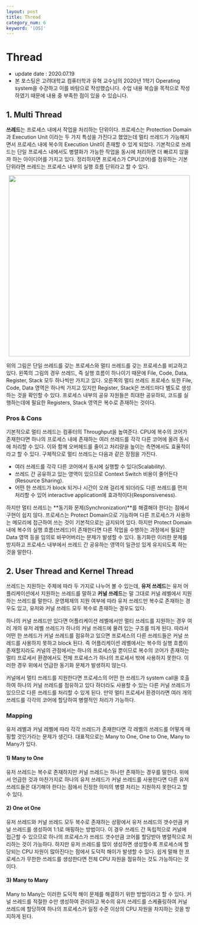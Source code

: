 ```yaml
---
layout: post
title: Thread
category_num: 6
keyword: '[OS]'
---
```


# Thread

- update date : 2020.07.19
- 본 포스팅은 고려대학교 컴퓨터학과 유혁 교수님의 2020년 1학기 Operating system을 수강하고 이를 바탕으로 작성했습니다. 수업 내용 복습을 목적으로 작성하였기 때문에 내용 중 부족한 점이 있을 수 있습니다.

## 1. Multi Thread

**쓰레드**는 프로세스 내에서 작업을 처리하는 단위이다. 프로세스는 Protection Domain과 Execution Unit 이라는 두 가지 특성을 가진다고 했었는데 멀티 쓰레드가 가능해지면서 프로세스 내에 복수의 Execution Unit이 존재할 수 있게 되었다. 기본적으로 쓰레드는 단일 프로세스 내에서도 병렬화가 가능한 작업을 동시에 처리하면 더 빠르지 않을까 하는 아이디어를 가지고 있다. 정리하자면 프로세스가 CPU(코어)를 점유하는 기본 단위라면 쓰레드는 프로세스 내부의 실행 흐름 단위라고 할 수 있다.

<img src="{{site.image_url}}/study/single_thread_multi_thread.png" style="width:35em; display: block; margin: 0px auto;">

위의 그림은 단일 쓰레드를 갖는 프로세스와 멀티 쓰레드를 갖는 프로세스를 비교하고 있다. 왼쪽의 그림의 경우 쓰레드, 즉 실행 흐름이 하나이기 때문에 File, Code, Data, Register, Stack 모두 하나씩만 가지고 있다. 오른쪽의 멀티 쓰레드 프로세스 또한 File, Code, Data 영역은 하나씩 가지고 있지만 Register, Stack은 쓰레드마다 별도로 생성하는 것을 확인할 수 있다. 프로세스 내부의 공유 자원들은 최대한 공유하되, 코드를 실행하는데에 필요한 Registers, Stack 영역은 복수로 존재하는 것이다.

### Pros & Cons

기본적으로 멀티 쓰레드는 컴퓨터의 Throughput을 높여준다. CPU에 복수의 코어가 존재한다면 하나의 프로세스 내에 존재하는 여러 쓰레드를 각각 다른 코어에 올려 동시에 처리할 수 있다. 이와 함께 오버헤드를 줄이고 처리량을 높이는 측면에서도 효율적이라고 할 수 있다. 구체적으로 멀티 쓰레드는 다음과 같은 장점을 가진다.

- 여러 쓰레드를 각각 다른 코어에서 동시에 실행할 수 있다(Scalability).
- 쓰레드 간 공유하고 있는 영역이 있으므로 Context Switch 비용이 줄어든다(Resource Sharing).
- 어떤 한 쓰레드가 block 되거나 시간이 오래 걸리게 되더라도 다른 쓰레드를 먼저 처리할 수 있어 interactive application에 효과적이다(Responsiveness).

하지만 멀티 쓰레드는 **동기화 문제(Synchronization)**를 해결해야 한다는 점에서 구현이 쉽지 않다. 프로세스는 Protect Domain으로 기능하며 다른 프로세스가 사용하는 메모리에 접근하여 쓰는 것이 기본적으로는 금지되어 있다. 하지만 Protect Domain 내에 복수의 실행 흐름(쓰레드)이 존재한다면 다른 작업을 수행하는 과정에서 필요한 Data 영역 등을 임의로 바꾸어버리는 문제가 발생할 수 있다. 동기화란 이러한 문제를 방지하고 프로세스 내부에서 쓰레드 간 공유하는 영역이 일관성 있게 유지되도록 하는 것을 말한다.

## 2. User Thread and Kernel Thread

쓰레드는 지원하는 주체에 따라 두 가지로 나누어 볼 수 있는데, **유저 쓰레드**는 유저 어플리케이션에서 지원하는 쓰레드를 말하고 **커널 쓰레드**는 말 그대로 커널 레벨에서 지원하는 쓰레드를 말한다. 운영체제의 지원 여부에 따라 유저 쓰레드만 복수로 존재하는 경우도 있고, 유저와 커널 쓰레드 모두 복수로 존재하는 경우도 있다.

하나의 커널 쓰레드만 있다면 어플리케이션 레벨에서만 멀티 쓰레드를 지원하는 경우 여러 개의 유저 레벨 쓰레드가 하나의 커널 쓰레드에 물려 있는 구조를 띄게 된다. 따라서 어떤 한 쓰레드가 커널 쓰레드를 점유하고 있으면 프로세스의 다른 쓰레드들은 커널 쓰레드를 사용하지 못하고 block 된다. 즉 어플리케이션 레벨에서는 복수의 실행 흐름이 존재할지라도 커널의 관점에서는 하나의 프로세스일 뿐이므로 복수의 코어가 존재하는 멀티 프로세서 환경에서도 전체 프로세스가 하나의 프로세서 밖에 사용하지 못한다. 이러한 경우 위에서 언급한 동기화 문제가 발생하지 않는다.

커널에서 멀티 쓰레드를 지원한다면 프로세스의 어떤 한 쓰레드가 system call을 호출하여 하나의 커널 쓰레드를 점유하고 있다 하더라도 사용할 수 있는 다른 커널 쓰레드가 있으므로 다른 쓰레드를 처리할 수 있게 된다. 만약 멀티 프로세서 환경이라면 여러 개의 쓰레드를 각각의 코어에 할당하여 병렬적인 처리가 가능하다.

### Mapping

유저 레벨과 커널 레벨에 따라 각각 쓰레드가 존재한다면 각 레벨의 쓰레드를 어떻게 매핑할 것인가라는 문제가 생긴다. 대표적으로는 Many to One, One to One, Many to Many가 있다.

#### 1) Many to One

유저 쓰레드는 복수로 존재하지만 커널 쓰레드는 하나만 존재하는 경우를 말한다. 위에서 언급한 것과 마찬가지로 하나의 유저 쓰레드가 커널 쓰레드를 사용한다면 다른 유저 쓰레드들은 대기해야 한다는 점에서 진정한 의미의 병렬 처리는 지원하지 못한다고 할 수 있다.

#### 2) One ot One

유저 쓰레드와 커널 쓰레드 모두 복수로 존재하는 상황에서 유저 쓰레드의 갯수만큼 커널 쓰레드를 생성하여 1:1로 매핑하는 방법이다. 이 경우 쓰레드 간 독립적으로 커널에 접근할 수 있으므로 하나의 프로세스가 쓰레드 갯수만큼 코어를 할당받아 병렬적으로 처리하는 것이 가능하다. 하지만 유저 쓰레드를 많이 생성하면 생성할수록 프로세스에 할당되는 CPU 자원이 많아진다는 점에서 도덕적 해이가 발생할 수 있다. 쉽게 말해 한 프로세스가 무한한 쓰레드를 생성한다면 전체 CPU 자원을 점유하는 것도 가능하다는 것이다.

#### 3) Many to Many

Many to Many는 이러한 도덕적 해이 문제를 해결하기 위한 방법이라고 할 수 있다. 커널 쓰레드를 적절한 수만 생성하여 관리하고 복수의 유저 쓰레드를 스케쥴링하여 커널 쓰레드에 할당하여 하나의 프로세스가 일정 수준 이상의 CPU 자원을 차지하는 것을 방지하게 된다.
